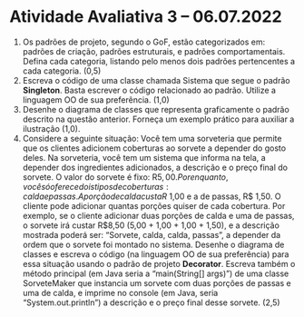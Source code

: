 # Atividade Avaliativa 3 – 06.07.2022

1. Os padrões de projeto, segundo o GoF, estão categorizados em: padrões de criação, padrões estruturais, 
e padrões comportamentais. Defina cada categoria, listando pelo menos dois padrões pertencentes a 
cada categoria. (0,5)
2.  Escreva o código de uma classe chamada Sistema que segue o padrão **Singleton**. Basta escrever o código 
relacionado ao padrão. Utilize a linguagem OO de sua preferência. (1,0)
3. Desenhe o diagrama de classes que representa graficamente o padrão descrito na questão anterior. 
Forneça um exemplo prático para auxiliar a ilustração (1,0).
4. Considere a seguinte situação:
Você tem uma sorveteria que permite que os clientes adicionem coberturas ao sorvete a depender do 
gosto deles. Na sorveteria, você tem um sistema que informa na tela, a depender dos ingredientes 
adicionados, a descrição e o preço final do sorvete. O valor do sorvete é fixo: R$5,00. Por enquanto, você 
só oferece dois tipos de coberturas: calda e passas. A porção de calda custa R$ 1,00 e a de passas, R$ 
1,50. O cliente pode adicionar quantas porções quiser de cada cobertura. Por exemplo, se o cliente 
adicionar duas porções de calda e uma de passas, o sorvete irá custar R$8,50 (5,00 + 1,00 + 1,00 + 1,50), 
e a descrição mostrada poderá ser: “Sorvete, calda, calda, passas”, a depender da ordem que o sorvete 
foi montado no sistema. Desenhe o diagrama de classes e escreva o código (na linguagem OO de sua 
preferência) para essa situação usando o padrão de projeto **Decorator**. Escreva também o método 
principal (em Java seria a “main(String[] args)”) de uma classe SorveteMaker que instancia 
um sorvete com duas porções de passas e uma de calda, e imprime no console (em Java, seria 
“System.out.println”) a descrição e o preço final desse sorvete. (2,5)